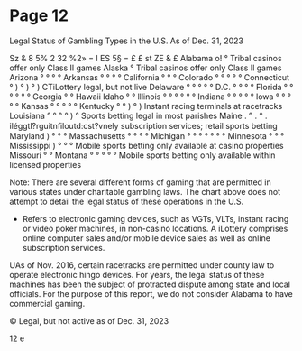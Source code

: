 # Page 12

Legal Status of Gambling Types in the U.S.
As of Dec. 31, 2023

Sz & 8 5% 2 32 %2» = I
ES 5§ = £ £ st ZE & £
Alabama o! ° Tribal casinos offer only Class Il games
Alaska ° Tribal casinos offer only Class Il games
Arizona ° ° ° °
Arkansas ° ° ° °
California ° ° °
Colorado ° ° ° ° °
Connecticut ° ) ° ) ° ) CTiLottery legal, but not live
Delaware ° ° ° ° °
D.C. ° ° ° °
Florida ° ° ° ° ° °
Georgia ° °
Hawaii
Idaho ° °
lllinois ° ° ° ° ° °
Indiana ° ° ° ° °
lowa ° ° ° ° °
Kansas ° ° ° ° °
Kentucky ° ° ) ° ) Instant racing terminals at racetracks
Louisiana ° ° ° ° ) ° Sports betting legal in most parishes
Maine . ° . ° . iléggtl?rguitnﬁloutd:cst?vnely subscription services; retail sports betting
Maryland ) ° ° °
Massachusetts ° ° ° °
Michigan ° ° ° ° ° ° °
Minnesota ° ° °
Mississippi ) ° ° ° Mobile sports betting only available at casino properties
Missouri ° °
Montana ° ° ° ° ° Mobile sports betting only available within licensed properties

Note: There are several different forms of gaming that are permitted in various states under charitable gambling laws. The chart above does not attempt to detail
the legal status of these operations in the U.S.

* Refers to electronic gaming devices, such as VGTs, VLTs, instant racing or video poker machines, in non-casino locations.
A iLottery comprises online computer sales and/or mobile device sales as well as online subscription services.

UAs of Nov. 2016, certain racetracks are permitted under county law to operate electronic hingo devices. For years, the legal status of these machines has been the
subject of protracted dispute among state and local officials. For the purpose of this report, we do not consider Alabama to have commercial gaming.

© Legal, but not active as of Dec. 31, 2023

12
e
